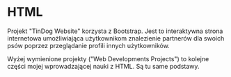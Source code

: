 # HTML


Projekt "TinDog Website" korzysta z Bootstrap. Jest to interaktywna strona internetowa umożliwiająca użytkownikom znalezienie partnerów dla swoich psów poprzez przeglądanie profili innych użytkowników.


Wyżej wymienione projekty ("Web Developments Projects") to kolejne części mojej wprowadzającej nauki z HTML. Są tu same podstawy.
